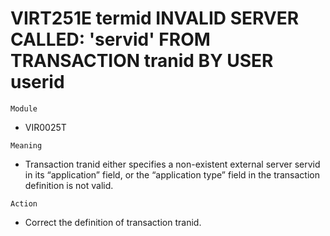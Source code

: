 # VIRT251E termid INVALID SERVER CALLED: 'servid' FROM TRANSACTION tranid BY USER userid

`Module`
- VIR0025T

`Meaning`
- Transaction tranid either specifies a non-existent external server servid in its “application” field, or the “application type” field in the transaction definition is not valid.

`Action`
- Correct the definition of transaction tranid.
